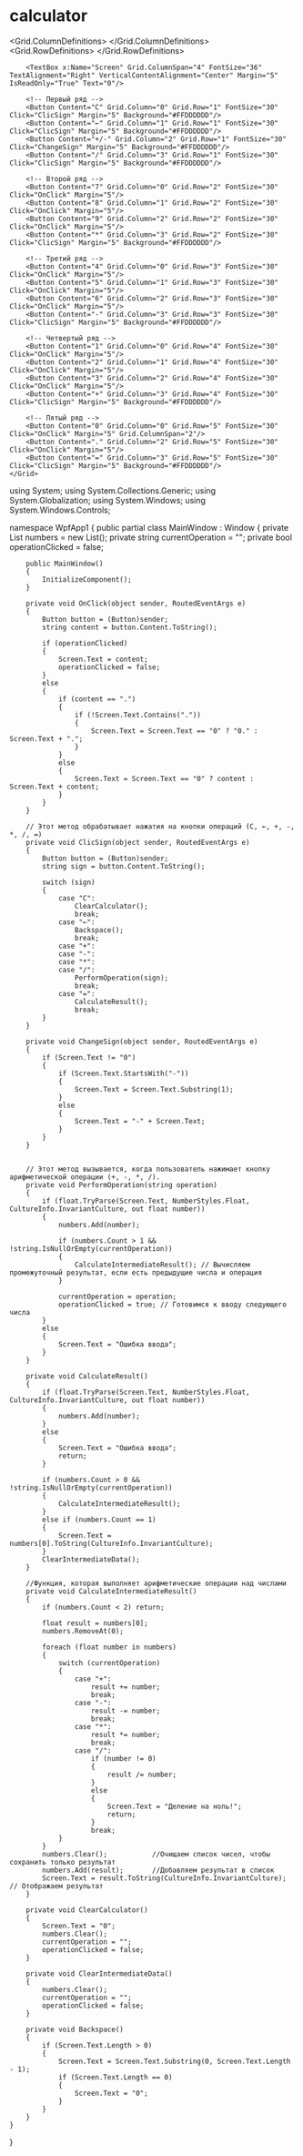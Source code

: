 # calculator

<Window x:Class="WpfApp1.MainWindow"
        xmlns="http://schemas.microsoft.com/winfx/2006/xaml/presentation"
        xmlns:x="http://schemas.microsoft.com/winfx/2006/xaml"
        xmlns:d="http://schemas.microsoft.com/expression/blend/2008"
        xmlns:mc="http://schemas.openxmlformats.org/markup-compatibility/2006"
        xmlns:local="clr-namespace:WpfApp1"
        mc:Ignorable="d"
        Title="05-306" Height="550" Width="350">
    <Grid  Margin="10">
        <Grid.ColumnDefinitions>
            <ColumnDefinition/>
            <ColumnDefinition/>
            <ColumnDefinition/>
            <ColumnDefinition/>
        </Grid.ColumnDefinitions>
        <Grid.RowDefinitions>
            <RowDefinition Height="70"/>
            <RowDefinition/>
            <RowDefinition/>
            <RowDefinition/>
            <RowDefinition/>
            <RowDefinition/>
        </Grid.RowDefinitions>

        <TextBox x:Name="Screen" Grid.ColumnSpan="4" FontSize="36" TextAlignment="Right" VerticalContentAlignment="Center" Margin="5" IsReadOnly="True" Text="0"/>

        <!-- Первый ряд -->
        <Button Content="C" Grid.Column="0" Grid.Row="1" FontSize="30" Click="ClicSign" Margin="5" Background="#FFDDDDDD"/>
        <Button Content="←" Grid.Column="1" Grid.Row="1" FontSize="30" Click="ClicSign" Margin="5" Background="#FFDDDDDD"/>
        <Button Content="+/-" Grid.Column="2" Grid.Row="1" FontSize="30" Click="ChangeSign" Margin="5" Background="#FFDDDDDD"/>
        <Button Content="/" Grid.Column="3" Grid.Row="1" FontSize="30" Click="ClicSign" Margin="5" Background="#FFDDDDDD"/>

        <!-- Второй ряд -->
        <Button Content="7" Grid.Column="0" Grid.Row="2" FontSize="30" Click="OnClick" Margin="5"/>
        <Button Content="8" Grid.Column="1" Grid.Row="2" FontSize="30" Click="OnClick" Margin="5"/>
        <Button Content="9" Grid.Column="2" Grid.Row="2" FontSize="30" Click="OnClick" Margin="5"/>
        <Button Content="*" Grid.Column="3" Grid.Row="2" FontSize="30" Click="ClicSign" Margin="5" Background="#FFDDDDDD"/>

        <!-- Третий ряд -->
        <Button Content="4" Grid.Column="0" Grid.Row="3" FontSize="30" Click="OnClick" Margin="5"/>
        <Button Content="5" Grid.Column="1" Grid.Row="3" FontSize="30" Click="OnClick" Margin="5"/>
        <Button Content="6" Grid.Column="2" Grid.Row="3" FontSize="30" Click="OnClick" Margin="5"/>
        <Button Content="-" Grid.Column="3" Grid.Row="3" FontSize="30" Click="ClicSign" Margin="5" Background="#FFDDDDDD"/>

        <!-- Четвертый ряд -->
        <Button Content="1" Grid.Column="0" Grid.Row="4" FontSize="30" Click="OnClick" Margin="5"/>
        <Button Content="2" Grid.Column="1" Grid.Row="4" FontSize="30" Click="OnClick" Margin="5"/>
        <Button Content="3" Grid.Column="2" Grid.Row="4" FontSize="30" Click="OnClick" Margin="5"/>
        <Button Content="+" Grid.Column="3" Grid.Row="4" FontSize="30" Click="ClicSign" Margin="5" Background="#FFDDDDDD"/>

        <!-- Пятый ряд -->
        <Button Content="0" Grid.Column="0" Grid.Row="5" FontSize="30" Click="OnClick" Margin="5" Grid.ColumnSpan="2"/>
        <Button Content="." Grid.Column="2" Grid.Row="5" FontSize="30" Click="OnClick" Margin="5"/>
        <Button Content="=" Grid.Column="3" Grid.Row="5" FontSize="30" Click="ClicSign" Margin="5" Background="#FFDDDDDD"/>
    </Grid>
</Window>

using System;
using System.Collections.Generic;
using System.Globalization;
using System.Windows;
using System.Windows.Controls;

namespace WpfApp1
{
    public partial class MainWindow : Window
    {
        private List<float> numbers = new List<float>();
        private string currentOperation = ""; 
        private bool operationClicked = false;

        public MainWindow()
        {
            InitializeComponent();
        }

        private void OnClick(object sender, RoutedEventArgs e)
        {
            Button button = (Button)sender;
            string content = button.Content.ToString();

            if (operationClicked)
            {
                Screen.Text = content;
                operationClicked = false;
            }
            else
            {
                if (content == ".")
                {
                    if (!Screen.Text.Contains("."))
                    {
                        Screen.Text = Screen.Text == "0" ? "0." : Screen.Text + ".";
                    }
                }
                else
                {
                    Screen.Text = Screen.Text == "0" ? content : Screen.Text + content;
                }
            }
        }

        // Этот метод обрабатывает нажатия на кнопки операций (C, ←, +, -, *, /, =)
        private void ClicSign(object sender, RoutedEventArgs e)
        {
            Button button = (Button)sender;
            string sign = button.Content.ToString();

            switch (sign)
            {
                case "C":
                    ClearCalculator();
                    break;
                case "←":
                    Backspace();
                    break;
                case "+":
                case "-":
                case "*":
                case "/":
                    PerformOperation(sign);
                    break;
                case "=":
                    CalculateResult();
                    break;
            }
        }

        private void ChangeSign(object sender, RoutedEventArgs e)
        {
            if (Screen.Text != "0") 
            {
                if (Screen.Text.StartsWith("-"))
                {
                    Screen.Text = Screen.Text.Substring(1); 
                }
                else
                {
                    Screen.Text = "-" + Screen.Text; 
                }
            }
        }


        // Этот метод вызывается, когда пользователь нажимает кнопку арифметической операции (+, -, *, /).
        private void PerformOperation(string operation)
        {
            if (float.TryParse(Screen.Text, NumberStyles.Float, CultureInfo.InvariantCulture, out float number))
            {
                numbers.Add(number);

                if (numbers.Count > 1 && !string.IsNullOrEmpty(currentOperation))
                {
                    CalculateIntermediateResult(); // Вычисляем промежуточный результат, если есть предыдущие числа и операция
                }

                currentOperation = operation;
                operationClicked = true; // Готовимся к вводу следующего числа
            }
            else
            {
                Screen.Text = "Ошибка ввода";
            }
        }

        private void CalculateResult()
        {
            if (float.TryParse(Screen.Text, NumberStyles.Float, CultureInfo.InvariantCulture, out float number))
            {
                numbers.Add(number);
            }
            else
            {
                Screen.Text = "Ошибка ввода";
                return;
            }

            if (numbers.Count > 0 && !string.IsNullOrEmpty(currentOperation))
            {
                CalculateIntermediateResult();
            }
            else if (numbers.Count == 1)
            {
                Screen.Text = numbers[0].ToString(CultureInfo.InvariantCulture);
            }
            ClearIntermediateData();
        }

        //Функция, которая выполняет арифметические операции над числами
        private void CalculateIntermediateResult()
        {
            if (numbers.Count < 2) return;

            float result = numbers[0];  
            numbers.RemoveAt(0);     

            foreach (float number in numbers)
            {
                switch (currentOperation)
                {
                    case "+":
                        result += number;
                        break;
                    case "-":
                        result -= number;
                        break;
                    case "*":
                        result *= number;
                        break;
                    case "/":
                        if (number != 0)
                        {
                            result /= number;
                        }
                        else
                        {
                            Screen.Text = "Деление на ноль!";
                            return;
                        }
                        break;
                }
            }
            numbers.Clear();           //Очищаем список чисел, чтобы сохранить только результат
            numbers.Add(result);       //Добавляем результат в список
            Screen.Text = result.ToString(CultureInfo.InvariantCulture); // Отображаем результат
        }

        private void ClearCalculator()
        {
            Screen.Text = "0";
            numbers.Clear();
            currentOperation = "";
            operationClicked = false;
        }

        private void ClearIntermediateData()
        {
            numbers.Clear();
            currentOperation = "";
            operationClicked = false;
        }

        private void Backspace()
        {
            if (Screen.Text.Length > 0)
            {
                Screen.Text = Screen.Text.Substring(0, Screen.Text.Length - 1);
                if (Screen.Text.Length == 0)
                {
                    Screen.Text = "0";
                }
            }
        }
    }
}
